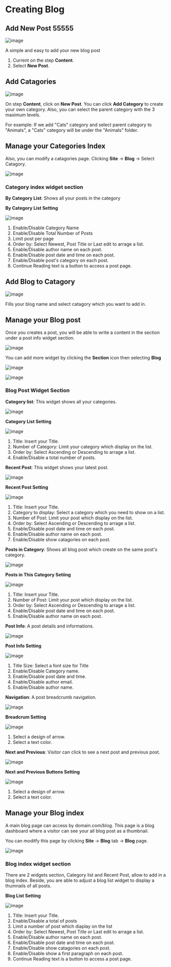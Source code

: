 # Creating Blog

## Add New Post 55555

![image](images/blog01.png)

A simple and easy to add your new blog post

1. Current on the step **Content**.
1. Select **New Post**.

## Add Catagories

![image](images/addcategory.png)

On step **Content**, click on **New Post**. You can click **Add Category** to create your own category. Also, you can select the parent category with the 3 maximum levels. 

For example: If we add "Cats" category and select parent category to "Animals", a "Cats" category will be under the "Animals" folder.

## Manage your Categories Index

Also, you can modify a catagories page. Clicking **Site** -> **Blog** -> Select Catagory. 

![image](images/catepage.png)

### Category index widget section 

**By Category List**: Shows all your posts in the category

**By Category List Setting**

![image](images/bycatesetting.png)

1. Enable/Disable Category Name
2. Enable/Disable Total Number of Posts
3. Limit post per page
4. Order by: Select Newest, Post Title or Last edit to arrage a list.
5. Enable/Disable author name on each post.
6. Enable/Disable post date and time on each post.
7. Enable/Disable post's category on each post.
8. Continue Reading text is a button to access a post page.


## Add Blog to Catagory

![image](images/addpost.png)

Fills your blog name and select catagory which you want to add in.

## Manage your Blog post

Once you creates a post, you will be able to write a content in the section under a post info widget section.

![image](images/manageblogpost01.png)

You can add more widget by clicking the **Section** icon then selecting **Blog**

![image](images/blog03.png)

![image](images/blog04.png)

### Blog Post Widget Section 

**Category list**: This widget shows all your categories.

![image](images/blog-category.jpg)

**Category List Setting**

![image](images/categorylist.png)

1. Title: Insert your Title.
2. Number of Category: Limit your category which display on the list.
3. Order by: Select Ascending or Descending to arrage a list.
4. Enable/Disable a total number of posts.

**Recent Post**: This widget shows your latest post.

![image](images/blog-recentpost.jpg)

**Recent Post Setting**

![image](images/recentpost.png)

1. Title: Insert your Title.
2. Category to display: Select a category which you need to show on a list.
3. Number of Post: Limit your post which display on the list.
4. Order by: Select Ascending or Descending to arrage a list.
5. Enable/Disable post date and time on each post.
6. Enable/Disable author name on each post.
7. Enable/Disable show catagories on each post.

**Posts in Category**: Shows all blog post which create on the same post's category.

![image](images/blog-postcategory.jpg)

**Posts in This Category Setiing**

![image](images/postinthiscat.png)

1. Title: Insert your Title.
2. Number of Post: Limit your post which display on the list.
3. Order by: Select Ascending or Descending to arrage a list.
4. Enable/Disable post date and time on each post.
5. Enable/Disable author name on each post.

**Post Info**: A post details and informations.

![image](images/blog-postinfo.jpg)

**Post Info Setting**

![image](images/postinfosetting.png)

1. Title Size: Select a font size for Title
2. Enable/Disable Category name.
3. Enable/Disable post date and time.
4. Enable/Disable author email.
5. Enable/Disable author name.

**Navigation**: A post breadcrumb navigation.

![image](images/blog-breadcrumb.jpg) 

**Breadcrum Setting**

![image](images/breadcrumsetting.png) 

1. Select a design of arrow.
2. Select a text color.

**Next and Previous**: Visitor can click to see a next post and previous post.

![image](images/blog-next.jpg)

**Next and Previous Buttons Setting**

![image](images/nextandpreviousbuttons.png)

1. Select a design of arrow.
2. Select a text color.


## Manage your Blog index

A main blog page can access by domain.com/blog. This page is a blog dashboard where a visitor can see your all blog post as a thumbnail.

You can moditfy this page by clicking **Site** -> **Blog** tab -> **Blog** page.

![image](images/mainblogpage.png)

### Blog index widget section 

There are 2 widgets section, Category list and Recent Post, allow to add in a blog index. Beside, you are able to adjust a blog list widget to display a thumnails of all posts.

**Blog List Setting**

![image](images/bloglist.png)

1. Title: Insert your Title.
2. Enable/Disable a total of posts
3. Limit a number of post which diaplay on the list
4. Order by: Select Newest, Post Title or Last edit to arrage a list.
5. Enable/Disable author name on each post.
6. Enable/Disable post date and time on each post.
7. Enable/Disable show catagories on each post.
8. Enable/Disable show a first paragraph on each post.
9. Continue Reading text is a button to access a post page.




